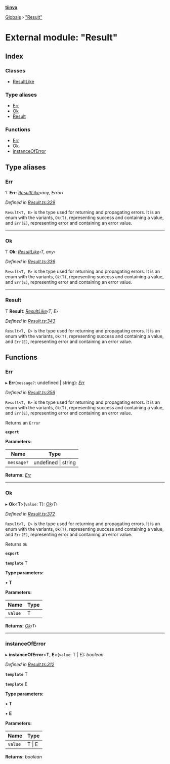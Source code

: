 **[tiinvo](../README.md)**

[Globals](../README.md) › ["Result"](_result_.md)

# External module: "Result"

## Index

### Classes

* [ResultLike](../classes/_result_.resultlike.md)

### Type aliases

* [Err](_result_.md#err)
* [Ok](_result_.md#ok)
* [Result](_result_.md#result)

### Functions

* [Err](_result_.md#err)
* [Ok](_result_.md#ok)
* [instanceOfError](_result_.md#instanceoferror)

## Type aliases

###  Err

Ƭ **Err**: *[ResultLike](../classes/_result_.resultlike.md)‹any, Error›*

*Defined in [Result.ts:329](https://github.com/OctoD/tiinvo/blob/4ba9cf6/src/Result.ts#L329)*

`Result<T, E>` is the type used for returning and propagating errors.
It is an enum with the variants, `Ok(T)`, representing success and
containing a value, and `Err(E)`, representing error and containing
an error value.

___

###  Ok

Ƭ **Ok**: *[ResultLike](../classes/_result_.resultlike.md)‹T, any›*

*Defined in [Result.ts:336](https://github.com/OctoD/tiinvo/blob/4ba9cf6/src/Result.ts#L336)*

`Result<T, E>` is the type used for returning and propagating errors.
It is an enum with the variants, `Ok(T)`, representing success and
containing a value, and `Err(E)`, representing error and containing
an error value.

___

###  Result

Ƭ **Result**: *[ResultLike](../classes/_result_.resultlike.md)‹T, E›*

*Defined in [Result.ts:343](https://github.com/OctoD/tiinvo/blob/4ba9cf6/src/Result.ts#L343)*

`Result<T, E>` is the type used for returning and propagating errors.
It is an enum with the variants, `Ok(T)`, representing success and
containing a value, and `Err(E)`, representing error and containing
an error value.

## Functions

###  Err

▸ **Err**(`message?`: undefined | string): *[Err]()*

*Defined in [Result.ts:356](https://github.com/OctoD/tiinvo/blob/4ba9cf6/src/Result.ts#L356)*

`Result<T, E>` is the type used for returning and propagating errors.
It is an enum with the variants, `Ok(T)`, representing success and
containing a value, and `Err(E)`, representing error and containing
an error value.

Returns an `Error`

**`export`** 

**Parameters:**

Name | Type |
------ | ------ |
`message?` | undefined \| string |

**Returns:** *[Err]()*

___

###  Ok

▸ **Ok**<**T**>(`value`: T): *[Ok]()‹T›*

*Defined in [Result.ts:372](https://github.com/OctoD/tiinvo/blob/4ba9cf6/src/Result.ts#L372)*

`Result<T, E>` is the type used for returning and propagating errors.
It is an enum with the variants, `Ok(T)`, representing success and
containing a value, and `Err(E)`, representing error and containing
an error value.

Returns `Ok`

**`export`** 

**`template`** T

**Type parameters:**

▪ **T**

**Parameters:**

Name | Type |
------ | ------ |
`value` | T |

**Returns:** *[Ok]()‹T›*

___

###  instanceOfError

▸ **instanceOfError**<**T**, **E**>(`value`: T | E): *boolean*

*Defined in [Result.ts:312](https://github.com/OctoD/tiinvo/blob/4ba9cf6/src/Result.ts#L312)*

**`template`** T

**`template`** E

**Type parameters:**

▪ **T**

▪ **E**

**Parameters:**

Name | Type |
------ | ------ |
`value` | T \| E |

**Returns:** *boolean*